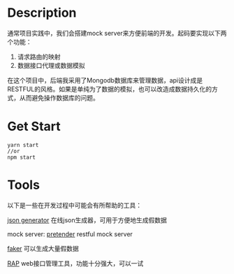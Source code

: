 # Description

通常项目实践中，我们会搭建mock server来方便前端的开发。起码要实现以下两个功能：
1. 请求路由的映射
2. 数据接口代理或数据模拟

在这个项目中，后端我采用了Mongodb数据库来管理数据，api设计成是RESTFUL的风格。如果是单纯为了数据的模拟，也可以改造成数据持久化的方式，从而避免操作数据库的问题。

# Get Start

```
yarn start
//or
npm start
```

# Tools
以下是一些在开发过程中可能会有所帮助的工具：

[json generator](http://beta.json-generator.com/) 在线json生成器，可用于方便地生成假数据

mock server:
[pretender](https://github.com/pretenderjs/pretender#timing-parameter) restful mock server

[faker](https://github.com/marak/faker.js) 可以生成大量假数据

[RAP](https://github.com/thx/RAP) web接口管理工具，功能十分强大，可以一试
